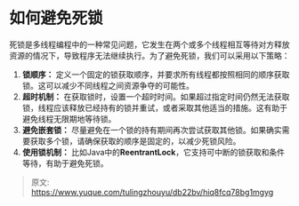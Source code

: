 # 如何避免死锁

死锁是多线程编程中的一种常见问题，它发生在两个或多个线程相互等待对方释放资源的情况下，导致程序无法继续执行。为了避免死锁，我们可以采用以下策略：

1. **锁顺序：** 定义一个固定的锁获取顺序，并要求所有线程都按照相同的顺序获取锁。这可以减少不同线程之间资源争夺的可能性。
2. **超时机制：** 在获取锁时，设置一个超时时间。如果超过指定时间仍然无法获取锁，线程应该释放已经持有的锁并重试，或者采取其他适当的措施。这有助于避免线程无限期地等待锁。
3. **避免嵌套锁：** 尽量避免在一个锁的持有期间再次尝试获取其他锁。如果确实需要获取多个锁，请确保获取的顺序是固定的，以减少死锁风险。
4. **使用锁机制：** 比如Java中的**ReentrantLock**，它支持可中断的锁获取和条件等待，有助于避免死锁。


> 原文: <https://www.yuque.com/tulingzhouyu/db22bv/hiq8fcq78bg1mgyg>